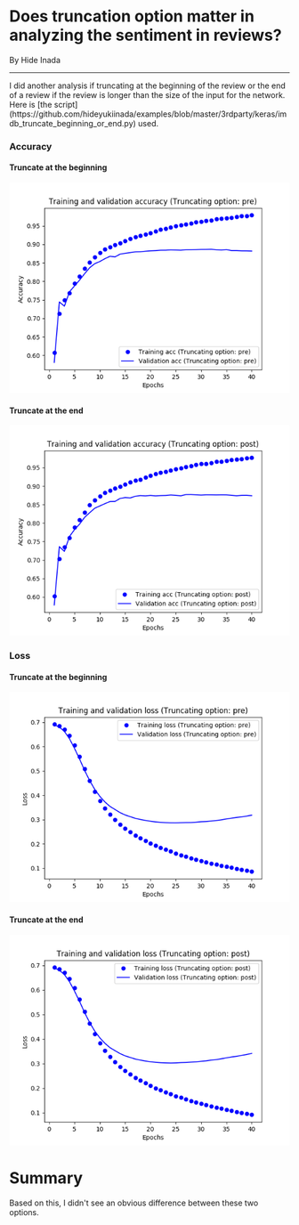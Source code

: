 # Does truncation option matter in analyzing the sentiment in reviews?
By Hide Inada
<hr>
I did another analysis if truncating at the beginning of the review or the end of a review if the review
is longer than the size of the input for the network.  Here is [the script](https://github.com/hideyukiinada/examples/blob/master/3rdparty/keras/imdb_truncate_beginning_or_end.py) used.

### Accuracy
####  Truncate at the beginning
![Truncate at the end](/assets/images/imdb_t2.png)

####  Truncate at the end
![Truncate at the beginning](/assets/images/imdb_t4.png)

### Loss
####  Truncate at the beginning
![Truncate at the beginning](/assets/images/imdb_t1.png)

####  Truncate at the end
![Truncate at the end](/assets/images/imdb_t3.png)

# Summary
Based on this, I didn't see an obvious difference between these two options.
